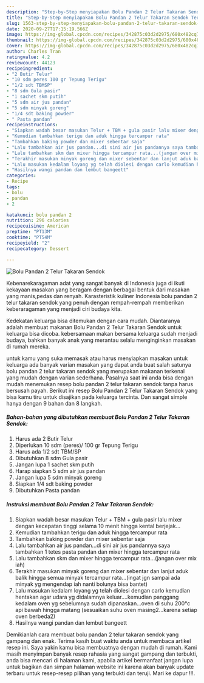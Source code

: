 ```yaml
---
description: "Step-by-Step menyiapakan Bolu Pandan 2 Telur Takaran Sendok Teruji"
title: "Step-by-Step menyiapakan Bolu Pandan 2 Telur Takaran Sendok Teruji"
slug: 1563-step-by-step-menyiapakan-bolu-pandan-2-telur-takaran-sendok-teruji
date: 2020-09-27T17:15:19.566Z
image: https://img-global.cpcdn.com/recipes/342875c03d2d2975/680x482cq70/bolu-pandan-2-telur-takaran-sendok-foto-resep-utama.jpg
thumbnail: https://img-global.cpcdn.com/recipes/342875c03d2d2975/680x482cq70/bolu-pandan-2-telur-takaran-sendok-foto-resep-utama.jpg
cover: https://img-global.cpcdn.com/recipes/342875c03d2d2975/680x482cq70/bolu-pandan-2-telur-takaran-sendok-foto-resep-utama.jpg
author: Charles Tran
ratingvalue: 4.2
reviewcount: 44123
recipeingredient:
- "2 Butir Telur"
- "10 sdm peres 100 gr Tepung Terigu"
- "1/2 sdt TBMSP"
- "8 sdm Gula pasir"
- "1 sachet skm putih"
- "5 sdm air jus pandan"
- "5 sdm minyak goreng"
- "1/4 sdt baking powder"
- " Pasta pandan"
recipeinstructions:
- "Siapkan wadah besar masukan Telur + TBM + gula pasir lalu mixer dengan kecepatan tinggi selama 10 menit hingga kental berjejak..."
- "Kemudian tambahkan terigu dan aduk hingga tercampur rata"
- "Tambahkan baking powder dan mixer sebentar saja"
- "Lalu tambahkan air jus pandan...di sini air jus pandannya saya tambahkan 1 tetes pasta pandan dan mixer hingga tercampur rata"
- "Lalu tambahkan skm dan mixer hingga tercampur rata...(jangan over mix iah)"
- "Terakhir masukan minyak goreng dan mixer sebentar dan lanjut aduk balik hingga semua minyak tercampur rata...(ingat jgn sampai ada minyak yg mengendap iah nanti bolunya bisa bantet)"
- "Lalu masukan kedalam loyang yg telah diolesi dengan carlo kemudian hentakan agar udara yg didalamnya keluar....kemudian panggang kedalam oven yg sebelumnya sudah dipanaskan...oven di suhu 200°c api bawah hingga matang (sesuaikan suhu oven masing2...karena setiap oven berbeda2)"
- "Hasilnya wangi pandan dan lembut bangeett"
categories:
- Recipe
tags:
- bolu
- pandan
- 2

katakunci: bolu pandan 2 
nutrition: 296 calories
recipecuisine: American
preptime: "PT13M"
cooktime: "PT54M"
recipeyield: "2"
recipecategory: Dessert

---
```



![Bolu Pandan 2 Telur Takaran Sendok](https://img-global.cpcdn.com/recipes/342875c03d2d2975/680x482cq70/bolu-pandan-2-telur-takaran-sendok-foto-resep-utama.jpg)

Kebenarekaragaman adat yang sangat banyak di Indonesia juga di ikuti kekayaan masakan yang beragam dengan berbagai bentuk dari masakan yang manis,pedas dan renyah. Karasteristik kuliner Indonesia bolu pandan 2 telur takaran sendok yang penuh dengan rempah-rempah memberikan keberaragaman yang menjadi ciri budaya kita.


Kedekatan keluarga bisa ditemukan dengan cara mudah. Diantaranya adalah membuat makanan Bolu Pandan 2 Telur Takaran Sendok untuk keluarga bisa dicoba. kebersamaan makan bersama keluarga sudah menjadi budaya, bahkan banyak anak yang merantau selalu menginginkan masakan di rumah mereka.



untuk kamu yang suka memasak atau harus menyiapkan masakan untuk keluarga ada banyak varian masakan yang dapat anda buat salah satunya bolu pandan 2 telur takaran sendok yang merupakan makanan terkenal yang mudah dengan varian sederhana. Pasalnya saat ini anda bisa dengan mudah menemukan resep bolu pandan 2 telur takaran sendok tanpa harus bersusah payah.
Berikut ini resep Bolu Pandan 2 Telur Takaran Sendok yang bisa kamu tiru untuk disajikan pada keluarga tercinta. Dan sangat simple hanya dengan 9 bahan dan 8 langkah.


<!--inarticleads1-->

##### Bahan-bahan yang dibutuhkan membuat Bolu Pandan 2 Telur Takaran Sendok:

1. Harus ada 2 Butir Telur
1. Diperlukan 10 sdm (peres)/ 100 gr Tepung Terigu
1. Harus ada 1/2 sdt TBM/SP
1. Dibutuhkan 8 sdm Gula pasir
1. Jangan lupa 1 sachet skm putih
1. Harap siapkan 5 sdm air jus pandan
1. Jangan lupa 5 sdm minyak goreng
1. Siapkan 1/4 sdt baking powder
1. Dibutuhkan  Pasta pandan




<!--inarticleads2-->

##### Instruksi membuat  Bolu Pandan 2 Telur Takaran Sendok:

1. Siapkan wadah besar masukan Telur + TBM + gula pasir lalu mixer dengan kecepatan tinggi selama 10 menit hingga kental berjejak...
1. Kemudian tambahkan terigu dan aduk hingga tercampur rata
1. Tambahkan baking powder dan mixer sebentar saja
1. Lalu tambahkan air jus pandan...di sini air jus pandannya saya tambahkan 1 tetes pasta pandan dan mixer hingga tercampur rata
1. Lalu tambahkan skm dan mixer hingga tercampur rata...(jangan over mix iah)
1. Terakhir masukan minyak goreng dan mixer sebentar dan lanjut aduk balik hingga semua minyak tercampur rata...(ingat jgn sampai ada minyak yg mengendap iah nanti bolunya bisa bantet)
1. Lalu masukan kedalam loyang yg telah diolesi dengan carlo kemudian hentakan agar udara yg didalamnya keluar....kemudian panggang kedalam oven yg sebelumnya sudah dipanaskan...oven di suhu 200°c api bawah hingga matang (sesuaikan suhu oven masing2...karena setiap oven berbeda2)
1. Hasilnya wangi pandan dan lembut bangeett




Demikianlah cara membuat bolu pandan 2 telur takaran sendok yang gampang dan enak. Terima kasih buat waktu anda untuk membaca artikel resep ini. Saya yakin kamu bisa membuatnya dengan mudah di rumah. Kami masih menyimpan banyak resep rahasia yang sangat gampang dan terbukti, anda bisa mencari di halaman kami, apabila artikel bermanfaat jangan lupa untuk bagikan dan simpan halaman website ini karena akan banyak update terbaru untuk resep-resep pilihan yang terbukti dan teruji. Mari ke dapur !!!. 
